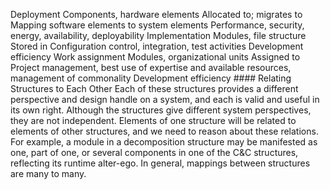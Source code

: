 Deployment Components, hardware elements Allocated to; migrates to Mapping software elements to system elements Performance, security, energy, availability, deployability Implementation Modules, file structure Stored in Configuration control, integration, test activities Development efficiency Work assignment Modules, organizational units Assigned to Project management, best use of expertise and available resources, management of commonality Development efficiency #### Relating Structures to Each Other Each of these structures provides a different perspective and design handle on a system, and each is valid and useful in its own right. Although the structures give different system perspectives, they are not independent. Elements of one structure will be related to elements of other structures, and we need to reason about these relations. For example, a module in a decomposition structure may be manifested as one, part of one, or several components in one of the C&C structures, reflecting its runtime alter-ego. In general, mappings between structures are many to many.